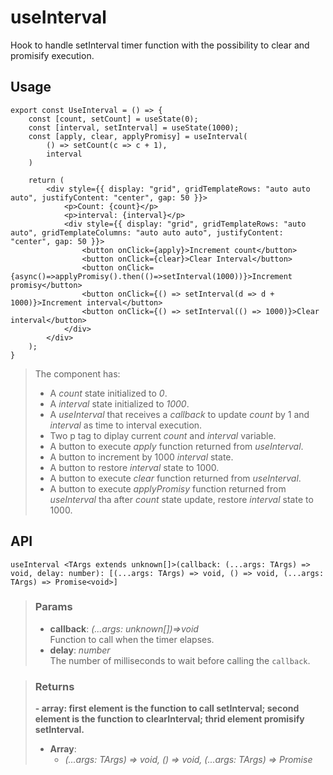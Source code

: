 # useInterval
Hook to handle setInterval timer function with the possibility to clear and promisify execution.

## Usage

```tsx
export const UseInterval = () => {
	const [count, setCount] = useState(0);
	const [interval, setInterval] = useState(1000);
	const [apply, clear, applyPromisy] = useInterval(
		() => setCount(c => c + 1),
		interval
	)

	return (
		<div style={{ display: "grid", gridTemplateRows: "auto auto auto", justifyContent: "center", gap: 50 }}>
			<p>Count: {count}</p>
			<p>interval: {interval}</p>
			<div style={{ display: "grid", gridTemplateRows: "auto auto", gridTemplateColumns: "auto auto auto", justifyContent: "center", gap: 50 }}>
				<button onClick={apply}>Increment count</button>
				<button onClick={clear}>Clear Interval</button>
				<button onClick={async()=>applyPromisy().then(()=>setInterval(1000))}>Increment promisy</button>
				<button onClick={() => setInterval(d => d + 1000)}>Increment interval</button>
				<button onClick={() => setInterval(() => 1000)}>Clear interval</button>
			</div>
		</div>
	);
}
```

> The component has:
> - A _count_ state initialized to _0_.
> - A _interval_ state initialized to _1000_.
> - A _useInterval_ that receives a _callback_ to update _count_ by 1 and _interval_ as time to interval execution.
> - Two p tag to diplay current _count_ and _interval_ variable.
> - A button to execute _apply_ function returned from _useInterval_.
> - A button to increment by 1000 _interval_ state.
> - A button to restore _interval_ state to 1000.
> - A button to execute _clear_ function returned from _useInterval_.
> - A button to execute _applyPromisy_ function returned from _useInterval_ tha after _count_ state update, restore _interval_ state to 1000.


## API

```tsx
useInterval <TArgs extends unknown[]>(callback: (...args: TArgs) => void, delay: number): [(...args: TArgs) => void, () => void, (...args: TArgs) => Promise<void>] 
```

> ### Params
>
> - __callback__: _(...args: unknown[])=>void_  
Function to call when the timer elapses.
> - __delay__: _number_  
The number of milliseconds to wait before calling the `callback`.
>

> ### Returns
>
> __- array: first element is the function to call setInterval; second element is the function to clearInterval; thrid element promisify setInterval.__
> - __Array__:  
>     - _(...args: TArgs) => void, () => void, (...args: TArgs) => Promise<void>_  
>